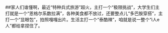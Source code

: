 ##家人们谁懂啊，最近“特种兵式旅游”超火，主打一个“极限挑战”，大学生们主打就是一个“恩格尔系数拉满”，各种美食都不放过，还要整点儿“多巴胺穿搭”，主打一个“显眼包”，拍照嘎嘎出片。生活主打一个“泰酷辣”，咱就是说一整个“i人e人”都给拿捏住了。
